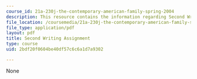 ```yaml
---
course_id: 21a-230j-the-contemporary-american-family-spring-2004
description: This resource contains the information regarding Second Writing Assignment.
file_location: /coursemedia/21a-230j-the-contemporary-american-family-spring-2004/2bdf20f0604be40df57c6c6a1d7a9302_MIT21A_230JS04_secondassig.pdf
file_type: application/pdf
layout: pdf
title: Second Writing Assignment
type: course
uid: 2bdf20f0604be40df57c6c6a1d7a9302

---
```

None